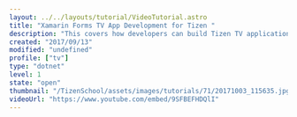 ```yaml
---
layout: ../../layouts/tutorial/VideoTutorial.astro
title: "Xamarin Forms TV App Development for Tizen "
description: "This covers how developers can build Tizen TV applications using Visual Studio 2017 and how they can easily expand their existing Xamarin apps to support Tizen platform."
created: "2017/09/13"
modified: "undefined"
profile: ["tv"]
type: "dotnet"
level: 1
state: "open"
thumbnail: "/TizenSchool/assets/images/tutorials/71/20171003_115635.jpg"
videoUrl: "https://www.youtube.com/embed/9SFBEFHDQlI"
---
```

